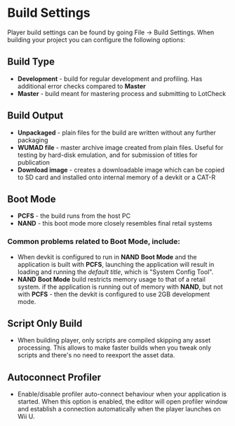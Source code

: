 Build Settings
=====

Player build settings can be found by going File -&gt; Build Settings. When building your project you can configure the following options:

## Build Type
* **Development** - build for regular development and profiling. Has additional error checks compared to **Master**
* **Master** - build meant for mastering process and submitting to LotCheck

## Build Output
* **Unpackaged** - plain files for the build are written without any further packaging
* **WUMAD file** - master archive image created from plain files. Useful for testing by hard-disk emulation, and for submission of titles for publication
* **Download image** - creates a downloadable image which can be copied to SD card and installed onto internal memory of a devkit or a CAT-R
	
## Boot Mode
* **PCFS** - the build runs from the host PC
* **NAND** - this boot mode more closely resembles final retail systems

### Common problems related to Boot Mode, include:
			
* When devkit is configured to run in **NAND** **Boot Mode** and the application is built with **PCFS**, launching the application will result in loading and running the *default title*, which is "System Config Tool".
* **NAND** **Boot Mode** build restricts memory usage to that of a retail system. if the application is running out of memory with **NAND**, but not with **PCFS** - then the devkit is configured to use 2GB development mode.   

## Script Only Build

* When building player, only scripts are compiled skipping any asset processing. This allows to make faster builds when you tweak only scripts and there's no need to reexport the asset data. 

## Autoconnect Profiler
* Enable/disable profiler auto-connect behaviour when your application is started. When this option is enabled, the editor will open profiler window and establish a connection automatically when the player launches on Wii U.

